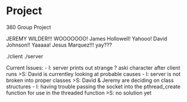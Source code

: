 # Project
360 Group Project


JEREMY WILDER!!! WOOOOOOO!
James Hollowell! Yahooo!
David Johnson!! Yaaaaa!
Jesus Marquez!!! yay???

./client <adress> <port>
./server <port>

Current Issues:
	- I: server prints out strange ? aski character after client runs
		>S: David is currentley looking at probable causes
	- I: server is not broken into proper classes
		>S: David & Jeremy are deciding on class structures
	- I: having trouble passing the socket into the pthread_create function
             for use in the threaded function
		>S: no solution yet